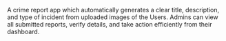 A crime report app which automatically generates a clear title, description, and type of incident from uploaded images of the Users. Admins can view all submitted reports, verify details, and take action efficiently from their dashboard.